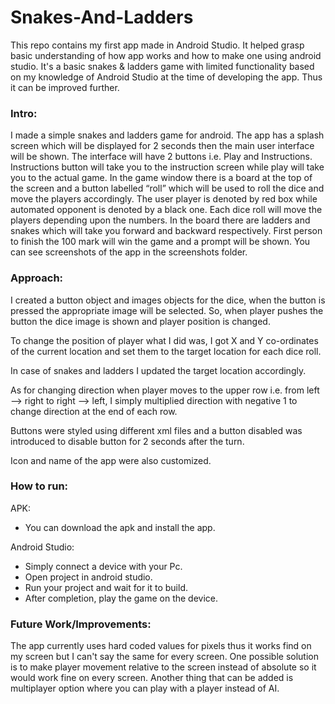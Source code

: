 # Snakes-And-Ladders

This repo contains my first app made in Android Studio. It helped grasp basic understanding of how app works and how to make one using android studio. It's a basic snakes & ladders game with limited functionality based on my knowledge of Android Studio at the time of developing the app. Thus it can be improved further.

### Intro:

I made a simple snakes and ladders game for android. The app has a splash screen which will be displayed for 2 seconds then the main user interface will be shown. The interface will have 2 buttons i.e. Play and Instructions. Instructions button will take you to the instruction screen while play will take you to the actual game. In the game window there is a board at the top of the screen and a button labelled “roll” which will be used to roll the dice and move the players accordingly. The user player is denoted by red box while automated opponent is denoted by a black one. Each dice roll will move the players depending upon the numbers. In the board there are ladders and snakes which will take you forward and backward respectively. First person to finish the 100 mark will win the game and a prompt will be shown. You can see screenshots of the app in the screenshots folder.

### Approach:
I created a button object and images objects for the dice, when the button is pressed the appropriate image will be selected. So, when player pushes the button the dice image is shown and player position is changed.

To change the position of player what I did was, I got X and Y co-ordinates of the current location and set them to the target location for each dice roll.

In case of snakes and ladders I updated the target location accordingly.

As for changing direction when player moves to the upper row i.e. from left --> right to right --> left, I simply multiplied direction with negative 1 to change direction at the end of each row.

Buttons were styled using different xml files and a button disabled was introduced to disable button for 2 seconds after the turn.

Icon and name of the app were also customized.

### How to run:

APK:
* You can download the apk and install the app.

Android Studio:
*  Simply connect a device with your Pc.
* Open project in android studio.
* Run your project and wait for it to build.
* After completion, play the game on the device.

### Future Work/Improvements:
The app currently uses hard coded values for pixels thus it works find on my screen but I can't say the same for every screen. One possible solution is to make player movement relative to the screen instead of absolute so it would work fine on every screen. Another thing that can be added is multiplayer option where you can play with a player instead of AI.
